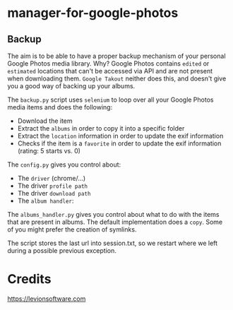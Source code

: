 # manager-for-google-photos

Backup
------

The aim is to be able to have a proper backup mechanism of your personal Google Photos media library.
Why? Google Photos contains `edited` or `estimated` locations that can't be accessed via API and are not present when
downloading them. `Google Takout` neither does this, and doesn't give you a good way of backing up your albums. 

The `backup.py` script uses `selenium` to loop over all your Google Photos media items and does the following:
* Download the item
* Extract the `albums` in order to copy it into a specific folder
* Extract the `location` information in order to update the exif information
* Checks if the item is a `favorite` in order to update the exif information (rating: 5 starts vs. 0)

The `config.py` gives you control about:
* The `driver` (chrome/...)
* The driver `profile path`
* The driver `download path`
* The `album handler`:

The `albums_handler.py` gives you control about what to do with the items that are present in albums.
The default implementation does a `copy`. Some of you might prefer the creation of symlinks.

The script stores the last url into session.txt, so we restart where we left during a possible previous exception.

# Credits

https://levionsoftware.com
